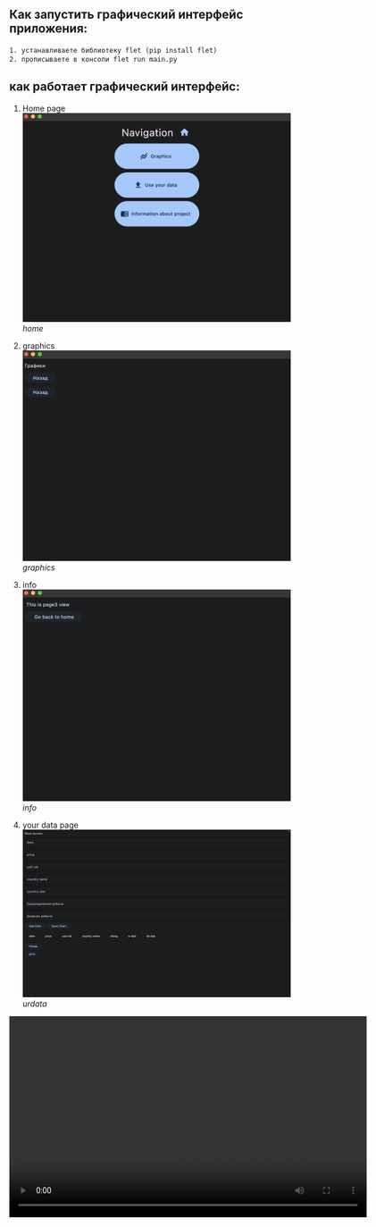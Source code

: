 ## Как запустить графический интерфейс приложения:
    1. устанавливаете библиотеку flet (pip install flet)
    2. прописываете в консоли flet run main.py


## как работает графический интерфейс:

1. Home page
![home](./screens/home.png)
*home*

2. graphics
![graphics](./screens/graphics.png)
*graphics*

3. info
![info](./screens/info.png)
*info*

4. your data page
![urdata](./screens/yourData.png)
*urdata*

<video src="./screens/video.mov" width="640" height="360" controls>
    Your browser does not support the video tag.
</video>